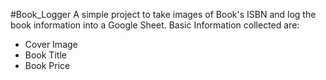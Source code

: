#Book_Logger
A simple project to take images of Book's ISBN and log the book information into a Google Sheet.
Basic Information collected are:
- Cover Image
- Book Title
- Book Price

